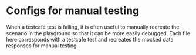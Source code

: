 # Configs for manual testing

When a testcafe test is failing, it is often useful to manually recreate the scenario in the playground so that it can be more easily debugged. Each file here corresponds with a testcafe test and recreates the mocked data responses for manual testing.
